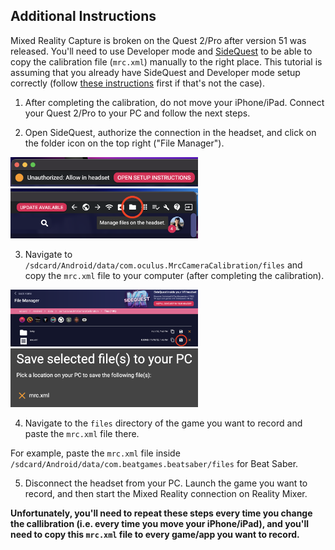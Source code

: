 ## Additional Instructions

Mixed Reality Capture is broken on the Quest 2/Pro after version 51 was released. You'll need to use Developer mode and [SideQuest](https://sidequestvr.com/setup-howto) to be able to copy the calibration file (`mrc.xml`) manually to the right place. This tutorial is assuming that you already have SideQuest and Developer mode setup correctly (follow [these instructions](https://sidequestvr.com/setup-howto) first if that's not the case).

1. After completing the calibration, do not move your iPhone/iPad. Connect your Quest 2/Pro to your PC and follow the next steps.

2. Open SideQuest, authorize the connection in the headset, and click on the folder icon on the top right ("File Manager").

<img src="Images/additional-instructions/1.png" width="300" />

<img src="Images/additional-instructions/2.png" width="300" />

3. Navigate to `/sdcard/Android/data/com.oculus.MrcCameraCalibration/files` and copy the `mrc.xml` file to your computer (after completing the calibration).

<img src="Images/additional-instructions/3.png" width="300" />

<img src="Images/additional-instructions/4.png" width="300" />

4. Navigate to the `files` directory of the game you want to record and paste the `mrc.xml` file there.

For example, paste the `mrc.xml` file inside `/sdcard/Android/data/com.beatgames.beatsaber/files` for Beat Saber.

5. Disconnect the headset from your PC. Launch the game you want to record, and then start the Mixed Reality connection on Reality Mixer.

**Unfortunately, you'll need to repeat these steps every time you change the callibration (i.e. every time you move your iPhone/iPad), and you'll need to copy this `mrc.xml` file to every game/app you want to record.**
